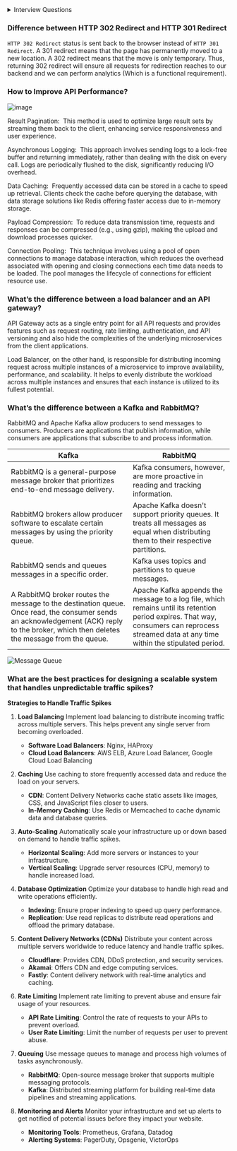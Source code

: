 
<details>
<summary>
  Interview Questions
</summary>

 1. [Difference between HTTP 302 Redirect and HTTP 301 Redirect](#difference-between-http-302-redirect-and-http-301-redirect)
 1. [How to Improve API Performance?](#how-to-improve-api-performance)
 2. [What’s the difference between a load balancer and an API gateway?](#whats-the-difference-between-a-load-balancer-and-an-api-gateway)
 3. [What’s the difference between a Kafka and RabbitMQ?](#whats-the-difference-between-a-kafka-and-rabbitmq)
 4. [What are the best practices for designing a scalable system that handles unpredictable traffic spikes?](#what-are-the-best-practices-for-designing-a-scalable-system-that-handles-unpredictable-traffic-spikes)
</details>

### Difference between HTTP 302 Redirect and HTTP 301 Redirect
`HTTP 302 Redirect` status is sent back to the browser instead of `HTTP 301 Redirect`. A 301 redirect means that the page has permanently moved to a new location. A 302 redirect means that the move is only temporary. Thus, returning 302 redirect will ensure all requests for redirection reaches to our backend and we can perform analytics (Which is a functional requirement).

### How to Improve API Performance?
![image](https://github.com/dhananjaya-poojari/Interview-preparation/assets/77887564/8d0ae19d-7ace-42e8-8db9-ff62739d4c4a)

Result Pagination: 
This method is used to optimize large result sets by streaming them back to the client, enhancing service responsiveness and user experience.

Asynchronous Logging: 
This approach involves sending logs to a lock-free buffer and returning immediately, rather than dealing with the disk on every call. Logs are periodically flushed to the disk, significantly reducing I/O overhead.

Data Caching: 
Frequently accessed data can be stored in a cache to speed up retrieval. Clients check the cache before querying the database, with data storage solutions like Redis offering faster access due to in-memory storage.

Payload Compression: 
To reduce data transmission time, requests and responses can be compressed (e.g., using gzip), making the upload and download processes quicker.

Connection Pooling: 
This technique involves using a pool of open connections to manage database interaction, which reduces the overhead associated with opening and closing connections each time data needs to be loaded. The pool manages the lifecycle of connections for efficient resource use.
### What’s the difference between a load balancer and an API gateway?
API Gateway acts as a single entry point for all API requests and provides features such as request routing, rate limiting, authentication, and API versioning and also hide the complexities of the underlying microservices from the client applications.

Load Balancer, on the other hand, is responsible for distributing incoming request across multiple instances of a microservice to improve availability, performance, and scalability. It helps to evenly distribute the workload across multiple instances and ensures that each instance is utilized to its fullest potential.

### What’s the difference between a Kafka and RabbitMQ?
RabbitMQ and Apache Kafka allow producers to send messages to consumers. Producers are applications that publish information, while consumers are applications that subscribe to and process information.

 | Kafka | RabbitMQ |
| ------------- | ------------- |
|RabbitMQ is a general-purpose message broker that prioritizes end-to-end message delivery.|Kafka consumers, however, are more proactive in reading and tracking information.|
|RabbitMQ brokers allow producer software to escalate certain messages by using the priority queue.|Apache Kafka doesn't support priority queues. It treats all messages as equal when distributing them to their respective partitions. |
|RabbitMQ sends and queues messages in a specific order. |Kafka uses topics and partitions to queue messages.|
|A RabbitMQ broker routes the message to the destination queue. Once read, the consumer sends an acknowledgement (ACK) reply to the broker, which then deletes the message from the queue.|Apache Kafka appends the message to a log file, which remains until its retention period expires. That way, consumers can reprocess streamed data at any time within the stipulated period.|

![Message Queue](https://github.com/dhananjaya-poojari/Interview-preparation/assets/77887564/5a350516-63c7-4c3d-b121-9ed7e2863023)

### What are the best practices for designing a scalable system that handles unpredictable traffic spikes?
**Strategies to Handle Traffic Spikes**

1. **Load Balancing**
   Implement load balancing to distribute incoming traffic across multiple servers. This helps prevent any single server from becoming overloaded.
   - **Software Load Balancers**: Nginx, HAProxy
   - **Cloud Load Balancers**: AWS ELB, Azure Load Balancer, Google Cloud Load Balancing

2. **Caching**
   Use caching to store frequently accessed data and reduce the load on your servers.
   - **CDN**: Content Delivery Networks cache static assets like images, CSS, and JavaScript files closer to users.
   - **In-Memory Caching**: Use Redis or Memcached to cache dynamic data and database queries.

3. **Auto-Scaling**
   Automatically scale your infrastructure up or down based on demand to handle traffic spikes.
   - **Horizontal Scaling**: Add more servers or instances to your infrastructure.
   - **Vertical Scaling**: Upgrade server resources (CPU, memory) to handle increased load.

4. **Database Optimization**
   Optimize your database to handle high read and write operations efficiently.
   - **Indexing**: Ensure proper indexing to speed up query performance.
   - **Replication**: Use read replicas to distribute read operations and offload the primary database.

5. **Content Delivery Networks (CDNs)**
   Distribute your content across multiple servers worldwide to reduce latency and handle traffic spikes.
   - **Cloudflare**: Provides CDN, DDoS protection, and security services.
   - **Akamai**: Offers CDN and edge computing services.
   - **Fastly**: Content delivery network with real-time analytics and caching.

6. **Rate Limiting**
   Implement rate limiting to prevent abuse and ensure fair usage of your resources.
   - **API Rate Limiting**: Control the rate of requests to your APIs to prevent overload.
   - **User Rate Limiting**: Limit the number of requests per user to prevent abuse.

7. **Queuing**
   Use message queues to manage and process high volumes of tasks asynchronously.
   - **RabbitMQ**: Open-source message broker that supports multiple messaging protocols.
   - **Kafka**: Distributed streaming platform for building real-time data pipelines and streaming applications.

8. **Monitoring and Alerts**
   Monitor your infrastructure and set up alerts to get notified of potential issues before they impact your website.
   - **Monitoring Tools**: Prometheus, Grafana, Datadog
   - **Alerting Systems**: PagerDuty, Opsgenie, VictorOps
